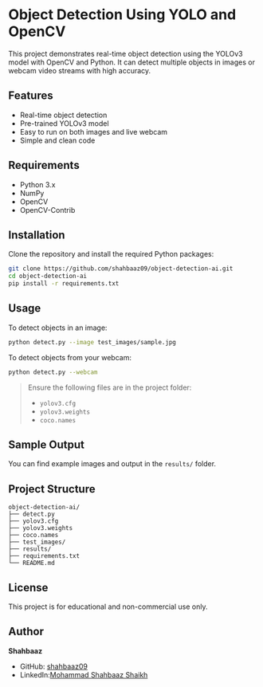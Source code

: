
# Object Detection Using YOLO and OpenCV

This project demonstrates real-time object detection using the YOLOv3 model with OpenCV and Python. It can detect multiple objects in images or webcam video streams with high accuracy.

## Features
- Real-time object detection
- Pre-trained YOLOv3 model
- Easy to run on both images and live webcam
- Simple and clean code

## Requirements
- Python 3.x
- NumPy
- OpenCV
- OpenCV-Contrib

## Installation

Clone the repository and install the required Python packages:

```bash
git clone https://github.com/shahbaaz09/object-detection-ai.git
cd object-detection-ai
pip install -r requirements.txt
```

## Usage

To detect objects in an image:

```bash
python detect.py --image test_images/sample.jpg
```

To detect objects from your webcam:

```bash
python detect.py --webcam
```

> Ensure the following files are in the project folder:
> - `yolov3.cfg`
> - `yolov3.weights`
> - `coco.names`

## Sample Output

You can find example images and output in the `results/` folder.

## Project Structure

```
object-detection-ai/
├── detect.py
├── yolov3.cfg
├── yolov3.weights
├── coco.names
├── test_images/
├── results/
├── requirements.txt
└── README.md
```

## License
This project is for educational and non-commercial use only.

## Author
**Shahbaaz**
- GitHub: [shahbaaz09](https://github.com/shahbaaz09)
- LinkedIn:[Mohammad Shahbaaz Shaikh](https://www.linkedin.com/in/mohammad-shahbaaz-shaikh-2725192b7?utm_source=share&utm_campaign=share_via&utm_content=profile&utm_medium=android_app)
